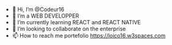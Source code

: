 - 👋 Hi, I’m @Codeur16
- 👀 I’m a  WEB DEVELOPPER
- 🌱 I’m currently learning REACT and REACT NATIVE
- 💞️ I’m looking to collaborate on the enterprise
- 📫 How to reach me portefolio https://loico16.w3spaces.com 

<!---
Codeur16/Codeur16 is a ✨ special ✨ repository because its `README.md` (this file) appears on your GitHub profile.
You can click the Preview link to take a look at your changes.
--->
